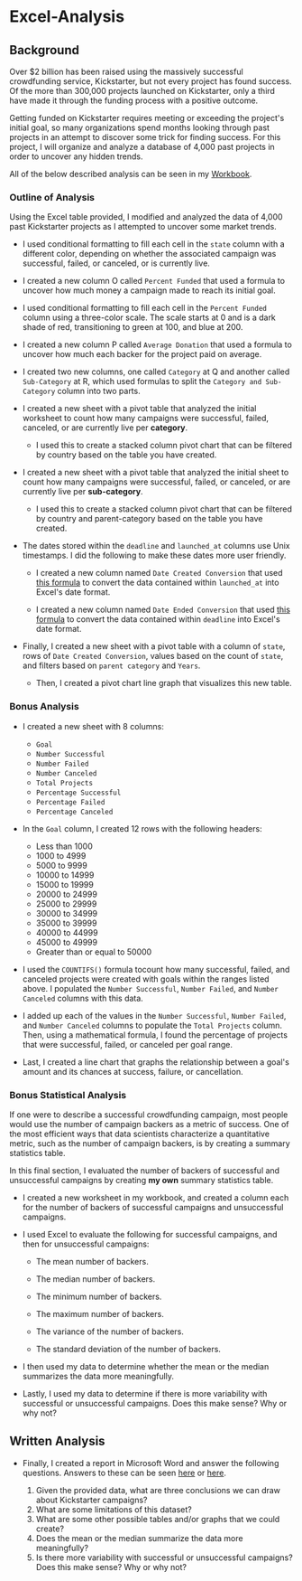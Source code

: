 # Excel-Analysis

## Background

Over $2 billion has been raised using the massively successful crowdfunding service, Kickstarter, but not every project has found success. Of the more than 300,000 projects launched on Kickstarter, only a third have made it through the funding process with a positive outcome.

Getting funded on Kickstarter requires meeting or exceeding the project's initial goal, so many organizations spend months looking through past projects in an attempt to discover some trick for finding success. For this project, I will organize and analyze a database of 4,000 past projects in order to uncover any hidden trends.

All of the below described analysis can be seen in my [Workbook](Workbook.xlsx).

### Outline of Analysis

Using the Excel table provided, I modified and analyzed the data of 4,000 past Kickstarter projects as I attempted to uncover some market trends.

* I used conditional formatting to fill each cell in the `state` column with a different color, depending on whether the associated campaign was successful, failed, or canceled, or is currently live.

* I created a new column O called `Percent Funded` that used a formula to uncover how much money a campaign made to reach its initial goal.

* I used conditional formatting to fill each cell in the `Percent Funded` column using a three-color scale. The scale starts at 0 and is a dark shade of red, transitioning to green at 100, and blue at 200.

* I created a new column P called `Average Donation` that used a formula to uncover how much each backer for the project paid on average.

* I created two new columns, one called `Category` at Q and another called `Sub-Category` at R, which used formulas to split the `Category and Sub-Category` column into two parts.

* I created a new sheet with a pivot table that analyzed the initial worksheet to count how many campaigns were successful, failed, canceled, or are currently live per **category**.

    * I used this to create a stacked column pivot chart that can be filtered by country based on the table you have created.

* I created a new sheet with a pivot table that analyzed the initial sheet to count how many campaigns were successful, failed, or canceled, or are currently live per **sub-category**.

    * I used this to create a stacked column pivot chart that can be filtered by country and parent-category based on the table you have created.

* The dates stored within the `deadline` and `launched_at` columns use Unix timestamps. I did the following to make these dates more user friendly.

  * I created a new column named `Date Created Conversion` that used [this formula](https://www.extendoffice.com/documents/excel/2473-excel-timestamp-to-date.html) to convert the data contained within `launched_at` into Excel's date format.

  * I created a new column named `Date Ended Conversion` that used [this formula](https://www.extendoffice.com/documents/excel/2473-excel-timestamp-to-date.html) to convert the data contained within `deadline` into Excel's date format.

* Finally, I created a new sheet with a pivot table with a column of `state`, rows of `Date Created Conversion`, values based on the count of `state`, and filters based on `parent category` and `Years`.

  * Then, I created a pivot chart line graph that visualizes this new table.

### Bonus Analysis

* I created a new sheet with 8 columns:

  * `Goal`
  * `Number Successful`
  * `Number Failed`
  * `Number Canceled`
  * `Total Projects`
  * `Percentage Successful`
  * `Percentage Failed`
  * `Percentage Canceled`

* In the `Goal` column, I created 12 rows with the following headers:

  * Less than 1000
  * 1000 to 4999
  * 5000 to 9999
  * 10000 to 14999
  * 15000 to 19999
  * 20000 to 24999
  * 25000 to 29999
  * 30000 to 34999
  * 35000 to 39999
  * 40000 to 44999
  * 45000 to 49999
  * Greater than or equal to 50000

* I used the `COUNTIFS()` formula tocount how many successful, failed, and canceled projects were created with goals within the ranges listed above. I populated the `Number Successful`, `Number Failed`, and `Number Canceled` columns with this data.

* I added up each of the values in the `Number Successful`, `Number Failed`, and `Number Canceled` columns to populate the `Total Projects` column. Then, using a mathematical formula, I found the percentage of projects that were successful, failed, or canceled per goal range.

* Last, I created a line chart that graphs the relationship between a goal's amount and its chances at success, failure, or cancellation.

### Bonus Statistical Analysis

If one were to describe a successful crowdfunding campaign, most people would use the number of campaign backers as a metric of success. One of the most efficient ways that data scientists characterize a quantitative metric, such as the number of campaign backers, is by creating a summary statistics table.

In this final section, I evaluated the number of backers of successful and unsuccessful campaigns by creating **my own** summary statistics table.

* I created a new worksheet in my workbook, and created a column each for the number of backers of successful campaigns and unsuccessful campaigns.

* I used Excel to evaluate the following for successful campaigns, and then for unsuccessful campaigns:

  * The mean number of backers.

  * The median number of backers.

  * The minimum number of backers.

  * The maximum number of backers.

  * The variance of the number of backers.

  * The standard deviation of the number of backers.

* I then used my data to determine whether the mean or the median summarizes the data more meaningfully.

* Lastly, I used my data to determine if there is more variability with successful or unsuccessful campaigns. Does this make sense? Why or why not?

## Written Analysis
* Finally, I created a report in Microsoft Word and answer the following questions. Answers to these can be seen [here](Analysis.md) or [here](Analysis.docx).

    1. Given the provided data, what are three conclusions we can draw about Kickstarter campaigns?
    2. What are some limitations of this dataset?
    3. What are some other possible tables and/or graphs that we could create?
    4. Does the mean or the median summarize the data more meaningfully?
    5. Is there more variability with successful or unsuccessful campaigns? Does this make sense? Why or why not?
